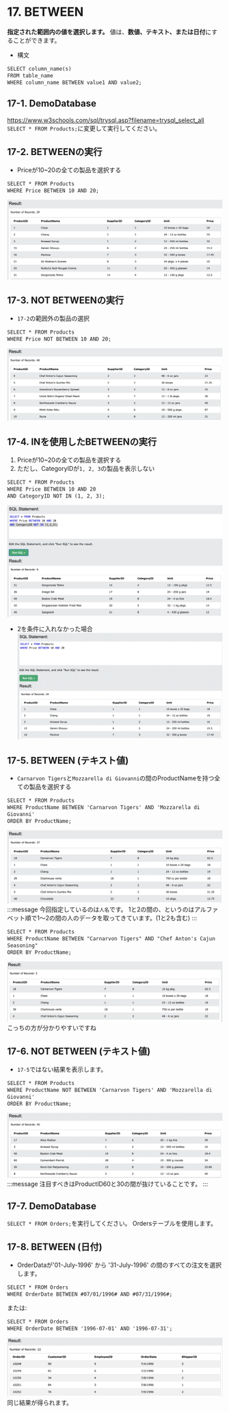 # 17. BETWEEN
**指定された範囲内の値を選択します。**
値は、**数値、テキスト、または日付**にすることができます。

- 構文
```sql: BETWEEN
SELECT column_name(s)
FROM table_name
WHERE column_name BETWEEN value1 AND value2;
```

## 17-1. DemoDatabase
https://www.w3schools.com/sql/trysql.asp?filename=trysql_select_all
`SELECT * FROM Products;`に変更して実行してください。

## 17-2. BETWEENの実行
- Priceが10~20の全ての製品を選択する

```sql: BETWEEN
SELECT * FROM Products
WHERE Price BETWEEN 10 AND 20;
```
![](2022-08-28-22-11-23.png)

## 17-3. NOT BETWEENの実行
- `17-2`の範囲外の製品の選択

```sql: NOT BETWEEN
SELECT * FROM Products
WHERE Price NOT BETWEEN 10 AND 20;
```
![](2022-08-28-22-13-10.png)

## 17-4. INを使用したBETWEENの実行
1. Priceが10~20の全ての製品を選択する
2. ただし、CategoryIDが`1, 2, 3`の製品を表示しない

```sql: BETWEEN & IN
SELECT * FROM Products
WHERE Price BETWEEN 10 AND 20
AND CategoryID NOT IN (1, 2, 3);
```
![](2022-08-28-22-16-57.png)

- 2を条件に入れなかった場合
![](2022-08-28-22-16-12.png)

## 17-5. BETWEEN (テキスト値)
- `Carnarvon Tigers`と`Mozzarella di Giovanni`の間のProductNameを持つ全ての製品を選択する

```sql: BETWEEN(text)
SELECT * FROM Products
WHERE ProductName BETWEEN 'Carnarvon Tigers' AND 'Mozzarella di Giovanni'
ORDER BY ProductName;
```
![](2022-08-28-22-18-43.png)
:::message
今回指定しているのは`人名`です。
1と2の間の、というのはアルファベット順で1〜2の間の人のデータを取ってきています。(1と2も含む)
:::

```sql: BETWEEN(text)
SELECT * FROM Products
WHERE ProductName BETWEEN "Carnarvon Tigers" AND "Chef Anton's Cajun Seasoning"
ORDER BY ProductName;
```
![](2022-08-28-22-23-44.png)
こっちの方が分かりやすいですね

## 17-6. NOT BETWEEN (テキスト値)
- `17-5`ではない結果を表示します。

```sql: NOT BETWEEN
SELECT * FROM Products
WHERE ProductName NOT BETWEEN 'Carnarvon Tigers' AND 'Mozzarella di Giovanni'
ORDER BY ProductName;
```
![](2022-08-28-22-26-52.png)
:::message
注目すべきはProductID60と30の間が抜けていることです。
:::

## 17-7. DemoDatabase
`SELECT * FROM Orders;`を実行してください。
Ordersテーブルを使用します。

## 17-8. BETWEEN (日付)
- OrderDataが'01-July-1996' から '31-July-1996' の間のすべての注文を選択します。

```sql: BETWEEN(Date)
SELECT * FROM Orders
WHERE OrderDate BETWEEN #07/01/1996# AND #07/31/1996#;
```
または:
```sql: BETWEEN(Date)
SELECT * FROM Orders
WHERE OrderDate BETWEEN '1996-07-01' AND '1996-07-31';
```
![](2022-08-28-22-33-13.png)
同じ結果が得られます。

